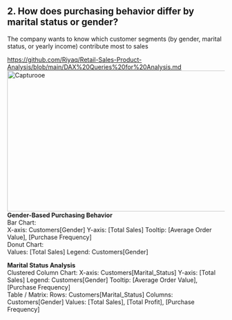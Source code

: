 ## 2. How does purchasing behavior differ by marital status or gender?
The company wants to know which customer segments (by gender, marital status, or yearly income) contribute most to sales

https://github.com/Riyaq/Retail-Sales-Product-Analysis/blob/main/DAX%20Queries%20for%20Analysis.md
<br>
<img width="632" height="326" alt="Capturooe" src="https://github.com/user-attachments/assets/09d20a23-ac0c-4da5-b47f-0b6a587223d4" />
<br>
**Gender-Based Purchasing Behavior**
<br>
Bar Chart: <br>
X-axis: Customers[Gender]
Y-axis: [Total Sales]
Tooltip: [Average Order Value], [Purchase Frequency]
<br>
Donut Chart: <br>
Values: [Total Sales]
Legend: Customers[Gender]
<br>

**Marital Status Analysis**
<br>
Clustered Column Chart:
X-axis: Customers[Marital_Status]
Y-axis: [Total Sales]
Legend: Customers[Gender]
Tooltip: [Average Order Value], [Purchase Frequency]
<br>
Table / Matrix:
Rows: Customers[Marital_Status]
Columns: Customers[Gender]
Values: [Total Sales], [Total Profit], [Purchase Frequency]
